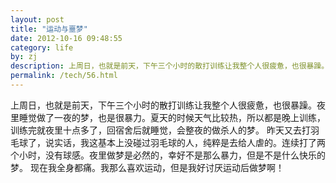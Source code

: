 ```yaml
---
layout: post
title: "运动与噩梦"
date: 2012-10-16 09:48:55
category: life
by: zj
description: 上周日，也就是前天，下午三个小时的散打训练让我整个人很疲惫，也很暴躁。夜里睡觉做了一夜的梦，也是很暴力。夏天的时候天气比较热，所以都是晚上训练，训练完就夜里十点多了，回宿舍后
permalink: /tech/56.html
---
```

上周日，也就是前天，下午三个小时的散打训练让我整个人很疲惫，也很暴躁。夜里睡觉做了一夜的梦，也是很暴力。夏天的时候天气比较热，所以都是晚上训练，训练完就夜里十点多了，回宿舍后就睡觉，会整夜的做杀人的梦。 昨天又去打羽毛球了，说实话，我这基本上没碰过羽毛球的人，纯粹是去给人虐的。连续打了两个小时，没有球感。夜里做梦是必然的，幸好不是那么暴力，但是不是什么快乐的梦。 现在我全身都痛。我那么喜欢运动，但是我好讨厌运动后做梦啊！
